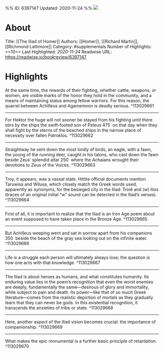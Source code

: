 %%
ID: 6397147
Updated: 2020-11-24
%%
![](https://images-na.ssl-images-amazon.com/images/I/41jDv3gbG4L._SL500_.jpg)

# About
Title: [[The Iliad of Homer]]
Authors: [[Homer]], [[Richard Martin]], [[Richmond Lattimore]]
Category: #supplementals
Number of Highlights: ==10==
Last Highlighted: *2020-11-24*
Readwise URL: https://readwise.io/bookreview/6397147

# Highlights 
At the same time, the rewards of their fighting, whether cattle, weapons, or women, are visible marks of the honor they hold in the community, and a means of maintaining status among fellow warriors. For this reason, the quarrel between Achilleus and Agamemnon is deadly serious.  ^113029661

---

For Hektor the huge will not sooner be stayed from his fighting until there stirs by the ships the swift-footed son of Peleus 475  on that day when they shall fight by the sterns of the beached ships in the narrow place of necessity over fallen Patroklos.  ^113029662

---

Straightway he sent down the most lordly of birds, an eagle, with a fawn, the young of the running deer, caught in his talons, who cast down the fawn beside Zeus’ splendid altar 250  where the Achaians wrought their devotions to Zeus of the Voices.  ^113029663

---

Troy, it appears, was a vassal state. Hittite official documents mention Taruwisa and Wilusa, which closely match the Greek words used, apparently as synonyms, for the besieged city in the Iliad: Troiê and (w) Ilios (traces of an original initial “w” sound can be detected in the Iliad’s verses).  ^113029664

---

First of all, it is important to realize that the Iliad is an Iron Age poem about an event supposed to have taken place in the Bronze Age.  ^113029665

---

But Achilleus weeping went and sat in sorrow apart from his companions 350  beside the beach of the gray sea looking out on the infinite water.  ^113029666

---

Life is a struggle each person will ultimately always lose; the question is how one acts with that knowledge.  ^113029667

---

The Iliad is about heroes as humans, and what constitutes humanity. Its enduring value lies in the poem’s recognition that even the worst enemies are deeply, fundamentally the same—desirous of glory and immortality, while subject to pain and death. Its power—like that of so much Greek literature—comes from the realistic depiction of mortals as they gradually learn that they can never be gods. In this existential recognition, it transcends the anxieties of tribe or state.  ^113029668

---

Here, another aspect of the Iliad vision becomes crucial: the importance of companionship.  ^113029669

---

What makes the epic monumental is a further basic principle of retardation.  ^113029670


